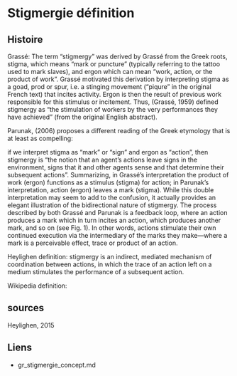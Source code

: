 # Stigmergie définition

## Histoire

Grassé: 
The term “stigmergy” was derived by Grassé from the Greek roots, stigma, which means
“mark or puncture” (typically referring to the tattoo used to mark slaves), and ergon
which can mean “work, action, or the product of work”. Grassé motivated this derivation
by interpreting stigma as a goad, prod or spur, i.e. a stinging movement (“piqure” in the
original French text) that incites activity. Ergon is then the result of previous work
responsible for this stimulus or incitement. Thus, (Grassé, 1959) defined stigmergy as
“the stimulation of workers by the very performances they have achieved” (from the
original English abstract).

Parunak, (2006) proposes a different reading of the Greek etymology that is at least as compelling: 

if we interpret stigma as “mark” or “sign” and ergon as “action”, then stigmergy is “the notion that an agent’s actions leave signs in the environment, signs that it and other agents sense and that
determine their subsequent actions”. Summarizing, in Grassé’s interpretation the product
of work (ergon) functions as a stimulus (stigma) for action; in Parunak’s interpretation,
action (ergon) leaves a mark (stigma). While this double interpretation may seem to add
to the confusion, it actually provides an elegant illustration of the bidirectional nature of
stigmergy. The process described by both Grassé and Parunak is a feedback loop, where
an action produces a mark which in turn incites an action, which produces another mark,
and so on (see Fig. 1). In other words, actions stimulate their own continued execution
via the intermediary of the marks they make—where a mark is a perceivable effect, trace
or product of an action.

Heylighen definition:
stigmergy is an indirect, mediated mechanism of coordination between actions, in which the trace of an action left on a medium stimulates the performance of a subsequent action.

Wikipedia definition:

## sources

Heylighen, 2015

## Liens

- gr_stigmergie_concept.md

